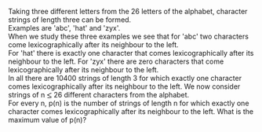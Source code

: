   Taking three different letters from the 26 letters of the alphabet, character strings of length three can be formed.<br />  Examples are 'abc', 'hat' and 'zyx'.<br />  When we study these three examples we see that for 'abc' two characters come lexicographically after its neighbour to the left.<br />   For 'hat' there is exactly one character that comes lexicographically after its neighbour to the left. For 'zyx' there are zero characters that come lexicographically after its neighbour to the left.<br />  In all there are 10400 strings of length 3 for which exactly one character comes lexicographically after its neighbour to the left.  We now consider strings of n <img src='images/symbol_le.gif' width='10' height='12' alt='&le;' border='0' style='vertical-align:middle;' /> 26 different characters from the alphabet.<br />   For every n, p(n) is the number of strings of length n for which exactly one character comes lexicographically after its neighbour to the left.   What is the maximum value of p(n)?  